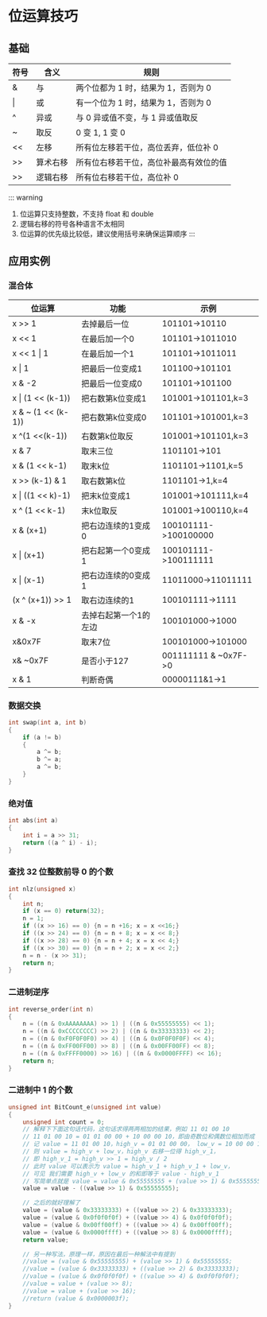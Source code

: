 # 位运算技巧

## 基础

| 符号 | 含义     | 规则                                   |
| ---- | -------- | -------------------------------------- |
| &    | 与       | 两个位都为 1 时，结果为 1，否则为 0    |
| \|   | 或       | 有一个位为 1 时，结果为 1，否则为 0    |
| ^    | 异或     | 与 0 异或值不变，与 1 异或值取反       |
| ~    | 取反     | 0 变 1, 1 变 0                         |
| <<   | 左移     | 所有位左移若干位，高位丢弃，低位补 0   |
| >>   | 算术右移 | 所有位右移若干位，高位补最高有效位的值 |
| >>   | 逻辑右移 | 所有位右移若干位，高位补 0             |

::: warning
1. 位运算只支持整数，不支持 float 和 double
2. 逻辑右移的符号各种语言不太相同
3. 位运算的优先级比较低，建议使用括号来确保运算顺序
:::

## 应用实例

### 混合体

| 位运算             | 功能                  | 示例                 |
| ------------------ | --------------------- | -------------------- |
| x >> 1             | 去掉最后一位          | 101101->10110        |
| x << 1             | 在最后加一个0         | 101101->1011010      |
| x << 1 \| 1        | 在最后加一个1         | 101101->1011011      |
| x \| 1             | 把最后一位变成1       | 101100->101101       |
| x & -2             | 把最后一位变成0       | 101101->101100       |
| x \| (1 << (k-1))  | 把右数第k位变成1      | 101001->101101,k=3   |
| x & ~ (1 << (k-1)) | 把右数第k位变成0      | 101101->101001,k=3   |
| x ^(1 <<(k-1))     | 右数第k位取反         | 101001->101101,k=3    |
| x & 7              | 取末三位              | 1101101->101         |
| x & (1 << k-1)     | 取末k位               | 1101101->1101,k=5    |
| x >> (k-1) & 1     | 取右数第k位           | 1101101->1,k=4       |
| x \| ((1 << k)-1)  | 把末k位变成1          | 101001->101111,k=4   |
| x ^ (1 << k-1)     | 末k位取反             | 101001->100110,k=4   |
| x & (x+1)          | 把右边连续的1变成0    | 100101111->100100000 |
| x \| (x+1)         | 把右起第一个0变成1    | 100101111->100111111 |
| x \| (x-1)         | 把右边连续的0变成1    | 11011000->11011111   |
| (x ^ (x+1)) >> 1   | 取右边连续的1         | 100101111->1111      |
| x & -x             | 去掉右起第一个1的左边 | 100101000->1000      |
| x&0x7F             | 取末7位               | 100101000->101000    |
| x& ~0x7F           | 是否小于127           | 001111111 & ~0x7F->0 |
| x & 1              | 判断奇偶              | 00000111&1->1        |

### 数据交换

```c
int swap(int a, int b)
{  
    if (a != b)
    {
        a ^= b;
        b ^= a;
        a ^= b;
    }
}
```

### 绝对值

```c
int abs(int a)
{
    int i = a >> 31;
    return ((a ^ i) - i);
}
```

### 查找 32 位整数前导 0 的个数

```c
int nlz(unsigned x)
{
    int n;
    if (x == 0) return(32);
    n = 1;
    if ((x >> 16) == 0) {n = n +16; x = x <<16;}
    if ((x >> 24) == 0) {n = n + 8; x = x << 8;}
    if ((x >> 28) == 0) {n = n + 4; x = x << 4;}
    if ((x >> 30) == 0) {n = n + 2; x = x << 2;}
    n = n - (x >> 31);
    return n;
}
```

### 二进制逆序

```c
int reverse_order(int n)
{
    n = ((n & 0xAAAAAAAA) >> 1) | ((n & 0x55555555) << 1);
    n = ((n & 0xCCCCCCCC) >> 2) | ((n & 0x33333333) << 2);
    n = ((n & 0xF0F0F0F0) >> 4) | ((n & 0x0F0F0F0F) << 4);
    n = ((n & 0xFF00FF00) >> 8) | ((n & 0x00FF00FF) << 8);
    n = ((n & 0xFFFF0000) >> 16) | ((n & 0x0000FFFF) << 16);
    return n;
}
```

### 二进制中 1 的个数

```c
unsigned int BitCount_e(unsigned int value)
{
    unsigned int count = 0;
    // 解释下下面这句话代码，这句话求得两两相加的结果，例如 11 01 00 10
    // 11 01 00 10 = 01 01 00 00 + 10 00 00 10，即由奇数位和偶数位相加而成
    // 记 value = 11 01 00 10，high_v = 01 01 00 00， low_v = 10 00 00 10
    // 则 value = high_v + low_v，high_v 右移一位得 high_v_1，
    // 即 high_v_1 = high_v >> 1 = high_v / 2
    // 此时 value 可以表示为 value = high_v_1 + high_v_1 + low_v，
    // 可见 我们需要 high_v + low_v 的和即等于 value - high_v_1
    // 写简单点就是 value = value & 0x55555555 + (value >> 1) & 0x55555555;
    value = value - ((value >> 1) & 0x55555555);

    // 之后的就好理解了
    value = (value & 0x33333333) + ((value >> 2) & 0x33333333);
    value = (value & 0x0f0f0f0f) + ((value >> 4) & 0x0f0f0f0f);
    value = (value & 0x00ff00ff) + ((value >> 4) & 0x00ff00ff);
    value = (value & 0x0000ffff) + ((value >> 8) & 0x0000ffff);
    return value;

    // 另一种写法，原理一样，原因在最后一种解法中有提到
    //value = (value & 0x55555555) + (value >> 1) & 0x55555555;
    //value = (value & 0x33333333) + ((value >> 2) & 0x33333333);
    //value = (value & 0x0f0f0f0f) + ((value >> 4) & 0x0f0f0f0f);
    //value = value + (value >> 8);
    //value = value + (value >> 16);
    //return (value & 0x0000003f);
}
```

